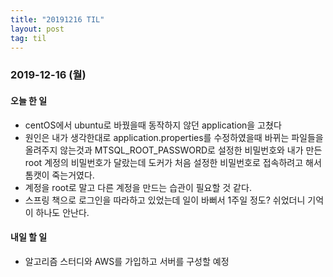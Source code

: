```yaml
---
title: "20191216 TIL"
layout: post
tag: til
---
```


### 2019-12-16 (월)
#### 오늘 한 일  
- centOS에서 ubuntu로 바꿨을때 동작하지 않던 application을 고쳤다
- 원인은 내가 생각한대로 application.properties를 수정하였을때 바뀌는 파일들을 올려주지 않는것과 MTSQL_ROOT_PASSWORD로 설정한 비밀번호와 내가 만든 root 계정의 비밀번호가 달랐는데 도커가 처음 설정한 비밀번호로 접속하려고 해서 톰캣이 죽는거였다.
- 계정을 root로 말고 다른 계정을 만드는 습관이 필요할 것 같다.
- 스프링 책으로 로그인을 따라하고 있었는데 일이 바뻐서 1주일 정도? 쉬었더니 기억이 하나도 안난다.


#### 내일 할 일
- 알고리즘 스터디와 AWS를 가입하고 서버를 구성할 예정


